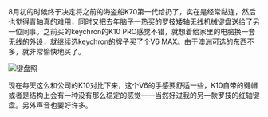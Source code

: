 8月初的时候终于决定将之前的海盗船K70第一代给扔了，实在是经常黏连，然后也觉得青轴真的难用，同时又把去年脑子一热买的罗技矮轴无线机械键盘送给了另一位同事。之前买的keychron的K10 PRO感觉不错，就想着给家里的电脑换一套无线的外设，就继续选keychron的牌子买了个V6 MAX。由于澳洲可选的东西不多，就非常愉快地买了。


![键盘照](https://raw.githubusercontent.com/vannear/olikonimgbed/main/20241107161114.png)

现在每天这么和公司的K10对比下来，这个V6的手感要舒适一些，K10自带的键帽或者是结构上会有一种没有那么稳定的感觉——当然好过我的另一款罗技的红轴键盘。另外声音也要好许多。